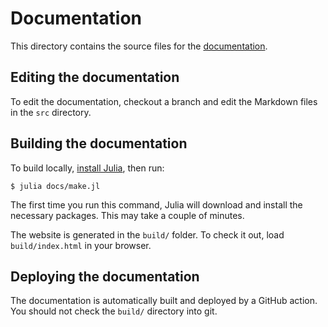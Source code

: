 # Documentation

This directory contains the source files for the [documentation](https://ergo-code.github.io/HiGHS).

## Editing the documentation

To edit the documentation, checkout a branch and edit the Markdown files in the
`src` directory.

## Building the documentation

To build locally, [install Julia](https://julialang.org/downloads/), then run:

```
$ julia docs/make.jl
```

The first time you run this command, Julia will download and install the
necessary packages. This may take a couple of minutes.

The website is generated in the `build/` folder. To check it out, load
`build/index.html` in your browser.

## Deploying the documentation

The documentation is automatically built and deployed by a GitHub action. You
should not check the `build/` directory into git.
